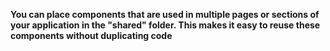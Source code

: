**You can place components that are used in multiple pages or sections of your application in the "shared" folder. This makes it easy to reuse these components without duplicating code** 